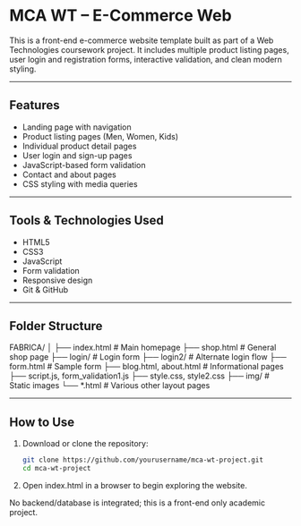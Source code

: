 # MCA WT – E-Commerce Web 

This is a front-end e-commerce website template built as part of a Web Technologies coursework project. It includes multiple product listing pages, user login and registration forms, interactive validation, and clean modern styling.

---

## Features

- Landing page with navigation
- Product listing pages (Men, Women, Kids)
- Individual product detail pages
- User login and sign-up pages
- JavaScript-based form validation
- Contact and about pages
- CSS styling with media queries

---

## Tools & Technologies Used

- HTML5
- CSS3
- JavaScript
- Form validation
- Responsive design
- Git & GitHub

---

## Folder Structure

FABRICA/
│
├── index.html # Main homepage
├── shop.html # General shop page
├── login/ # Login form
├── login2/ # Alternate login flow
├── form.html # Sample form
├── blog.html, about.html # Informational pages
├── script.js, form_validation1.js
├── style.css, style2.css
├── img/ # Static images
└── *.html # Various other layout pages

---

##  How to Use

1. Download or clone the repository:
   ```bash
   git clone https://github.com/yourusername/mca-wt-project.git
   cd mca-wt-project
2. Open index.html in a browser to begin exploring the website.

No backend/database is integrated; this is a front-end only academic project.